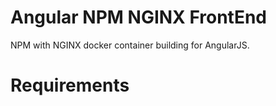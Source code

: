 # Angular NPM NGINX FrontEnd

NPM with NGINX docker container building for AngularJS.

# Requirements

